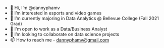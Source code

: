 - 👋 Hi, I’m @dannyphamv
- 👀 I’m interested in esports and video games
- 🌱 I’m currently majoring in Data Analytics @ Bellevue College (Fall 2021 Grad)
- 💼 I'm open to work as a Data/Business Analyst
- 💞️ I’m looking to collaborate on data science projects
- 📫 How to reach me - dannyphamv@gmail.com

<!---
dannyphamv/dannyphamv is a ✨ special ✨ repository because its `README.md` (this file) appears on your GitHub profile.
You can click the Preview link to take a look at your changes.
--->
